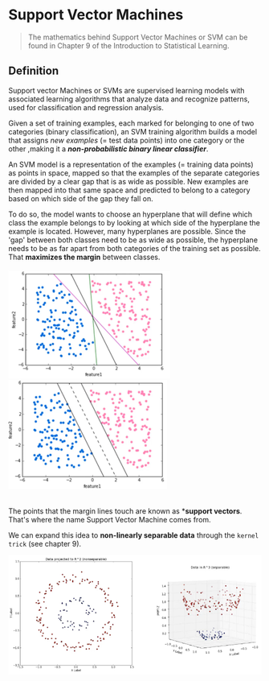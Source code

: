 # Support Vector Machines

> The mathematics behind Support Vector Machines or SVM can be found in Chapter 9 of the Introduction to Statistical Learning.

## Definition

Support vector Machines or SVMs are supervised learning models with associated learning algorithms that analyze data and recognize patterns, used for classification and regression analysis.

Given a set of training examples, each marked for belonging to one of two categories (binary classification), an SVM training algorithm builds a model that assigns *new examples* (= test data points) into one category or the other ,making it a ***non-probabilistic binary linear classifier***.

An SVM model is a representation of the examples (= training data points) as points in space, mapped so that the examples of the separate categories are divided by a clear gap that is as wide as possible. New examples are then mapped into that same space and predicted to belong to a category based on which side of the gap they fall on.

To do so, the model wants to choose an hyperplane that will define which class the example belongs to by looking at which side of the hyperplane the example is located. However, many hyperplanes are possible. Since the 'gap' between both classes need to be as wide as possible, the hyperplane needs to be as far apart from both categories of the training set as possible. That **maximizes the margin** between classes.

###### <img src="./many_hyperplanes.png" style="zoom:60%;" /> <img src="./hyperplane.png" style="zoom:60%;" />

The points that the margin lines touch are known as ***support vectors**. That's where the name Support Vector Machine comes from.

We can expand this idea to **non-linearly separable data** through the `kernel trick` (see chapter 9).

<img src="./non_linear.png" style="zoom:70%;" />

